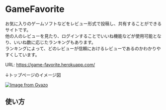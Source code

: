 # GameFavorite
お気に入りのゲームソフトなどをレビュー形式で投稿し、共有することができるサイトです。  
他の人のレビューを見たり、ログインすることでいいね機能などが使用可能となり、いいね数に応じたランキングもあります。  
ランキングによって、どのレビューが信頼におけるレビューであるのかわかりやすくしています。

URL: https://game-favorite.herokuapp.com/

↓トップページのイメージ図

[![Image from Gyazo](https://i.gyazo.com/f8815f398c201c8b512dbd7f8411daa7.png)](https://gyazo.com/f8815f398c201c8b512dbd7f8411daa7)

## 使い方
